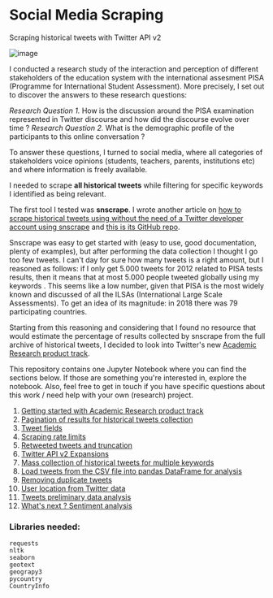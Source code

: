 # Social Media Scraping
Scraping historical tweets with Twitter API v2

![image](https://user-images.githubusercontent.com/38474985/153022562-679473f9-c5f3-46a2-869a-e2c427b2f293.png)

I conducted a research study of the interaction and perception of different stakeholders of the education system with the international assesment PISA (Programme for International Student Assessment). More precisely, I set out to discover the answers to these research questions:  

*Research Question 1.*  How is the discussion around the PISA examination represented in Twitter discourse and how did the discourse evolve over time ?
*Research Question 2.* What is the demographic profile of the participants to this online conversation ?  

To answer these questions, I turned to social media, where all categories of stakeholders voice opinions (students, teachers, parents, institutions etc) and where information is freely available.

I needed to scrape **all historical tweets** while filtering for specific keywords I identified as being relevant.  

The first tool I tested was **snscrape**. I wrote another article on <a href='https://mihaelagrigore.medium.com/scraping-historical-tweets-without-a-twitter-developer-account-79a2c61f76ab'>how to scrape historical tweets using without the need of a Twitter developer account using snscrape</a> and <a href='https://github.com/mihaelagrigore/Scraping-historical-tweets-without-Twitter-API'>this is its GitHub repo</a>.

Snscrape was easy to get started with (easy to use, good documentation, plenty of examples), but after performing the data collection I thought I go too few tweets. I can't day for sure how many tweets is a right amount, but I reasoned as follows: if I only get 5.000 tweets for 2012 related to PISA tests results, then it means that at most 5.000 people tweeted globally using my keywords . This seems like a low number, given that PISA is the most widely known and discussed of all the ILSAs (International Large Scale Assessments). To get an idea of its magnitude: in 2018 there was 79 participating countries.  

Starting from this reasoning and considering that I found no resource that would estimate the percentage of results collected by snscrape from the full archive of historical tweets, I decided to look into Twitter's new <a href='https://techcrunch.com/2021/01/26/twitters-new-api-platform-now-opened-to-academic-researchers'>Academic Research product track</a>.

This repository contains one Jupyter Notebook where you can find the sections below. If those are something you're interested in, explore the notebook. Also, feel free to get in touch if you have specific questions about this work / need help with your own (research) project.

1. [Getting started with Academic Research product track](#1.-Getting-started-with-Academic-Research-product-track)
2. [Pagination of results for historical tweets collection](#2.-Pagination-of-results-for-historical-tweets-collection)
3. [Tweet fields](#3.-Tweet-fields)
4. [Scraping rate limits](#4.-Scraping-rate-limits)
5. [Retweeted tweets and truncation](#5.-Retweeted-tweets-and-truncation)
6. [Twitter API v2 Expansions](#6.-Twitter-API-v2-Expansions)
7. [Mass collection of historical tweets for multiple keywords](#7.-Mass-collection-of-historical-tweets-for-multiple-keywords)
8. [Load tweets from the CSV file into pandas DataFrame for analysis](#8.-Load-tweets-from-the-CSV-file-into-pandas-DataFrame-for-analysis)
9. [Removing duplicate tweets](#9.-Removing-duplicate-tweets)
10. [User location from Twitter data](#10.-User-location-from-Twitter-data)
11. [Tweets preliminary data analysis](#11.-Tweets-preliminary-data-analysis)
12. [What's next ? Sentiment analysis](#12.-What's-next-?)  

### Libraries needed: 
```
requests
nltk
seaborn
geotext
geograpy3
pycountry
CountryInfo
```
